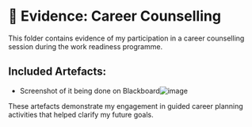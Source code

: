 # 📁 Evidence: Career Counselling

This folder contains evidence of my participation in a career counselling session during the work readiness programme.

## Included Artefacts:
- Screenshot of it being done on Blackboard![image](https://github.com/user-attachments/assets/2a5f0a5b-299e-4211-9954-44a82040f02d)


These artefacts demonstrate my engagement in guided career planning activities that helped clarify my future goals.

